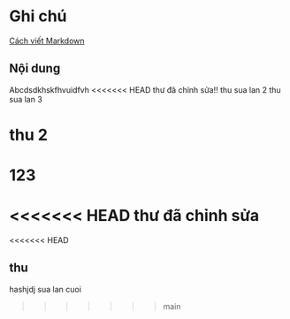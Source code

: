 # Ghi chú
[Cách viết Markdown](https://www.markdownguide.org)
## Nội dung
Abcdsdkhskfhvuidfvh
<<<<<<< HEAD
thư đã chỉnh sửa!!
thu sua lan 2
thu sua lan 3
# thu 2
123
=======
<<<<<<< HEAD
thư đã chỉnh sửa 
=======
<<<<<<< HEAD
## thu
hashjdj
sua lan cuoi 
>>>>>>> main
